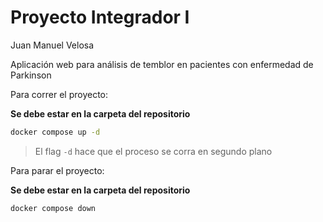 # Proyecto Integrador I

Juan Manuel Velosa

Aplicación web para análisis de temblor en pacientes con enfermedad de Parkinson

Para correr el proyecto:

**Se debe estar en la carpeta del repositorio**

```bash
docker compose up -d
```

> El flag `-d` hace que el proceso se corra en segundo plano

Para parar el proyecto:

**Se debe estar en la carpeta del repositorio**

```bash
docker compose down
```

> 